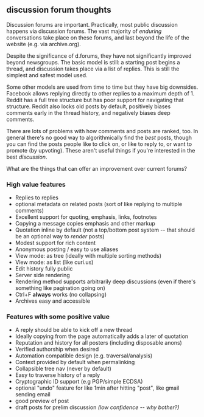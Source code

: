 

## discussion forum thoughts

Discussion forums are important. Practically, most public discussion happens via discussion forums. The vast majority of *enduring* conversations take place on these forums, and last beyond the life of the website (e.g. via archive.org).

Despite the significance of d.forums, they have not significantly improved beyond newsgroups. The basic model is still: a starting post begins a thread, and discussion takes place via a list of replies. This is still the simplest and safest model used.

Some other models are used from time to time but they have big downsides. Facebook allows replying directly to other replies to a maximum depth of 1. Reddit has a full tree structure but has poor support for navigating that structure. Reddit also locks old posts by default, positively biases comments early in the thread history, and negatively biases deep comments.

There are lots of problems with how comments and posts are ranked, too. In general there's no good way to algorithmically find the *best* posts, though you can find the posts people like to click on, or like to reply to, or want to promote (by upvoting). These aren't useful things if you're interested in the best *discussion*.

What are the things that can offer an improvement over current forums?

### High value features

* Replies to replies
* optional metadata on related posts (sort of like replying to multiple comments)
* Excellent support for quoting, emphasis, links, footnotes
* Copying a message copies emphasis and other markup
* Quotation inline by default (not a top/bottom post system -- that should be an optional way to *render* posts)
* Modest support for rich content
* Anonymous posting / easy to use aliases
* View mode: as tree (ideally with multiple sorting methods)
* View mode: as list (like curi.us)
* Edit history fully public
* Server side rendering
* Rendering method supports arbitrarily deep discussions (even if there's something like pagination going on)
* Ctrl+F **always** works (no collapsing)
* Archives easy and accessible

### Features with some positive value

* A reply should be able to kick off a new thread
* Ideally copying from the page automatically adds a later of quotation
* Reputation and history for all posters (including disposable anons)
* Verified authorship when desired
* Automation compatible design (e.g. traversal/analysis)
* Context provided by default when permalinking
* Collapsible tree nav (never by default)
* Easy to traverse history of a reply
* Cryptographic ID support (e.g PGP/simple ECDSA)
* optional "undo" feature for like 1min after hitting "post", like gmail sending email
* good preview of post
* draft posts for prelim discussion *(low confidence -- why bother?)*

